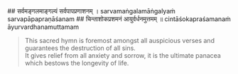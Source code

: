 <section>
<section data-markdown data-audio-src="../audio/adityahridayam/adityahridayam_5.m4a">
## सर्वमङ्गलमाङ्गल्यं सर्वपापप्रणाशनम् ।
sarvamaṅgalamāṅgalyaṁ sarvapāpapraṇāśanam
## चिन्ताशोकप्रशमनं आयुर्वर्धनमुत्तमम् ॥
cintāśokapraśamanaṁ āyurvardhanamuttamam

> This sacred hymn is foremost amongst all auspicious verses and guarantees the destruction of all sins.  
> It gives relief from all anxiety and sorrow, it is the ultimate panacea which bestows the longevity of life.

<!-- 

“This supreme prayer, Ādityahrudayam, is the best amongst auspicious verses, it will destroy all sins, dispel all doubts, allay all worry and sorrow, anxiety and anguish, and increase the longevity of life. It gives complete prosperity.

This hymn is supreme and is a guarantee of complete prosperity and is the destroyer of sin, anxiety, anguish and is the bestower of longevity.

This supreme prayer is the best amongst auspicious verses, it will destroy all sins, dispel all doubts, alleviate worry and sorrow, anxiety and anguish, and increase the longevity of life. It is a guarantee of complete prosperity. 
-->
</section>
</section>
